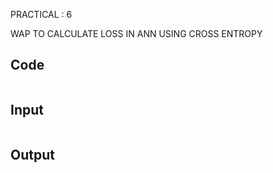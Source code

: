 PRACTICAL : 6

WAP TO CALCULATE LOSS IN ANN USING CROSS ENTROPY
## Code

```
```

## Input

```

```

## Output

```

```